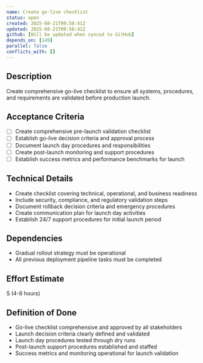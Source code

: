 ```yaml
---
name: Create go-live checklist
status: open
created: 2025-08-21T09:58:41Z
updated: 2025-08-21T09:58:41Z
github: [Will be updated when synced to GitHub]
depends_on: [149]
parallel: false
conflicts_with: []
---
```


## Description
Create comprehensive go-live checklist to ensure all systems, procedures, and requirements are validated before production launch.

## Acceptance Criteria
- [ ] Create comprehensive pre-launch validation checklist
- [ ] Establish go-live decision criteria and approval process
- [ ] Document launch day procedures and responsibilities
- [ ] Create post-launch monitoring and support procedures
- [ ] Establish success metrics and performance benchmarks for launch

## Technical Details
- Create checklist covering technical, operational, and business readiness
- Include security, compliance, and regulatory validation steps
- Document rollback decision criteria and emergency procedures
- Create communication plan for launch day activities
- Establish 24/7 support procedures for initial launch period

## Dependencies
- Gradual rollout strategy must be operational
- All previous deployment pipeline tasks must be completed

## Effort Estimate
S (4-8 hours)

## Definition of Done
- Go-live checklist comprehensive and approved by all stakeholders
- Launch decision criteria clearly defined and validated
- Launch day procedures tested through dry runs
- Post-launch support procedures established and staffed
- Success metrics and monitoring operational for launch validation